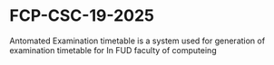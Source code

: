 # FCP-CSC-19-2025
Antomated Examination timetable is a system used for generation of examination timetable for In FUD faculty of computeing
